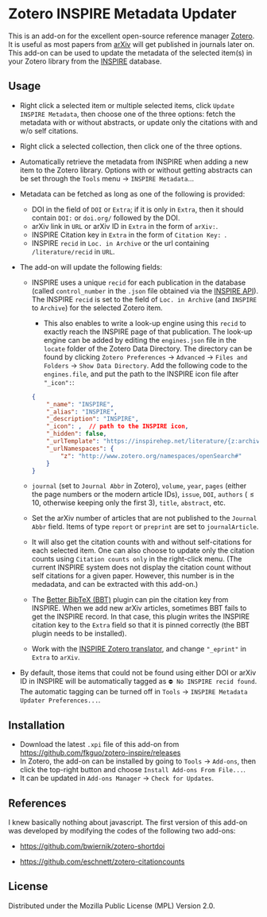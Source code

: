 # Zotero INSPIRE Metadata Updater

This is an add-on for the excellent open-source reference manager [Zotero](https://github.com/zotero/zotero). It is useful as most papers from [arXiv](https://arxiv.org) will get published in journals later on. This add-on can be used to update the metadata of the selected item(s) in your Zotero library from the [INSPIRE](https://inspirehep.net) database. 



## Usage

- Right click a selected item or multiple selected items, click `Update INSPIRE Metadata`, then choose one of the three options: fetch the metadata with or without abstracts, or update only the citations with and w/o self citations.

- Right click a selected collection, then click one of the three options.

- Automatically retrieve the metadata from INSPIRE when adding a new item to the Zotero library. Options with or without getting abstracts can be set through the `Tools` menu → `INSPIRE Metadata`…

- Metadata can be fetched as long as one of the following is provided:
	- DOI in the field of `DOI` or `Extra`; if it is only in `Extra`, then it should contain `DOI:` or `doi.org/` followed by the DOI.
	- arXiv link in `URL` or arXiv ID in `Extra` in the form of `arXiv:`.
	- INSPIRE Citation key in `Extra` in the form of `Citation Key: `.
	- INSPIRE `recid` in `Loc. in Archive` or the url containing `/literature/recid` in `URL`.

- The add-on will update the following fields:
	- INSPIRE uses a unique `recid` for each publication in the database (called `control_number` in the `.json` file obtained via the [INSPIRE API](https://github.com/inspirehep/rest-api-doc)). The INSPIRE `recid` is set to the field of `Loc. in Archive` (and `INSPIRE` to `Archive`) for the selected Zotero item.
		- This also enables to write a look-up engine using this `recid` to exactly reach the INSPIRE page of that publication. The look-up engine can be added by editing the `engines.json` file in the `locate` folder of the Zotero Data Directory. The directory can be found by clicking `Zotero Preferences` → `Advanced` → `Files and Folders` → `Show Data Directory`. Add the following code to the `engines.file`, and put the path to the INSPIRE icon file after `"_icon":`:
		```json
		{
			"_name": "INSPIRE",
			"_alias": "INSPIRE",
			"_description": "INSPIRE",
			"_icon": ,  // path to the INSPIRE icon,
			"_hidden": false,
			"_urlTemplate": "https://inspirehep.net/literature/{z:archiveLocation}",
			"_urlNamespaces": {
				"z": "http://www.zotero.org/namespaces/openSearch#"
			}
		}
		```
		
	- `journal` (set to `Journal Abbr` in Zotero), `volume`, `year`, `pages` (either the page numbers or the modern article IDs), `issue`, `DOI`, `authors` ($\leq10$, otherwise keeping only the first 3), `title`, `abstract`, etc. 
	- Set the arXiv number of articles that are not published to the `Journal Abbr` field. Items of type `report` or `preprint` are set to `journalArticle`.
	- It will also get the citation counts with and without self-citations for each selected item. One can also choose to update only the citation counts using `Citation counts only` in the right-click menu. 
	(The current INSPIRE system does not display the citation count without self citations for a given paper. However, this number is in the medadata, and can be extracted with this add-on.)
	- The [Better BibTeX (BBT)](https://retorque.re/zotero-better-bibtex) plugin can pin the citation key from INSPIRE. When we add new arXiv articles, sometimes BBT fails to get the INSPIRE record. In that case, this plugin writes the INSPIRE citation key to the `Extra` field so that it is pinned correctly (the BBT plugin needs to be installed).
	- Work with the [INSPIRE Zotero translator](https://github.com/zotero/translators/blob/master/INSPIRE.js), and change `"_eprint"` in `Extra` to `arXiv`.
- By default, those items that could not be found using either DOI or arXiv ID in INSPIRE will be automatically tagged as `⛔ No INSPIRE recid found`. The automatic tagging can be turned off in `Tools` → `INSPIRE Metadata Updater Preferences...`.



## Installation

- Download the latest `.xpi` file of this add-on from https://github.com/fkguo/zotero-inspire/releases
- In Zotero, the add-on can be installed by going to `Tools` → `Add-ons`, then click the top-right button and choose `Install Add-ons From File...`.
- It can be updated in `Add-ons Manager` → `Check for Updates`.

## References

I knew basically nothing about javascript. The first version of this add-on was developed by modifying the codes of the following two add-ons:

- https://github.com/bwiernik/zotero-shortdoi

- https://github.com/eschnett/zotero-citationcounts

## License

Distributed under the Mozilla Public License (MPL) Version 2.0.

